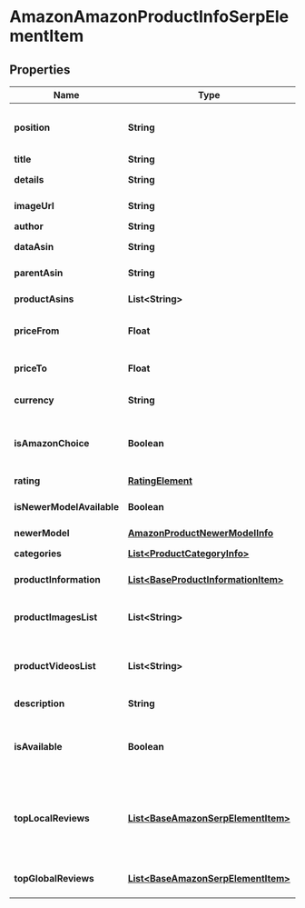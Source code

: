

# AmazonAmazonProductInfoSerpElementItem


## Properties

| Name | Type | Description | Notes |
|------------ | ------------- | ------------- | -------------|
|**position** | **String** | the alignment of the element in Amazon SERP possible values: left, right |  [optional] |
|**title** | **String** | product title |  [optional] |
|**details** | **String** | product specs and other details |  [optional] |
|**imageUrl** | **String** | the URL of the product image |  [optional] |
|**author** | **String** | product brand name |  [optional] |
|**dataAsin** | **String** | ASIN of the product received in a POST array |  [optional] |
|**parentAsin** | **String** | parent ASIN of the product |  [optional] |
|**productAsins** | **List&lt;String&gt;** | ASINs of all found product modifications |  [optional] |
|**priceFrom** | **Float** | the lower limit of the product price range example: 49.98 |  [optional] |
|**priceTo** | **Float** | the upper limit of the product price range example: 384.99 |  [optional] |
|**currency** | **String** | currency in the ISO format example: USD |  [optional] |
|**isAmazonChoice** | **Boolean** | “Amazon’s choice” label if the value is true, the product is marked with the “Amazon’s choice” label |  [optional] |
|**rating** | [**RatingElement**](RatingElement.md) |  |  [optional] |
|**isNewerModelAvailable** | **Boolean** | indicates whether the newer model of the product is available |  [optional] |
|**newerModel** | [**AmazonProductNewerModelInfo**](AmazonProductNewerModelInfo.md) |  |  [optional] |
|**categories** | [**List&lt;ProductCategoryInfo&gt;**](ProductCategoryInfo.md) | contains related product categories |  [optional] |
|**productInformation** | [**List&lt;BaseProductInformationItem&gt;**](BaseProductInformationItem.md) | contains related product information |  [optional] |
|**productImagesList** | **List&lt;String&gt;** | contains URLs for all images of the product displayed on the left side of the main image |  [optional] |
|**productVideosList** | **List&lt;String&gt;** | contains URLs for all videos of the product displayed on the right side of the main video |  [optional] |
|**description** | **String** | contains description of the product |  [optional] |
|**isAvailable** | **Boolean** | indicates whether the product is available for ordering if the value is true, the product can be ordered |  [optional] |
|**topLocalReviews** | [**List&lt;BaseAmazonSerpElementItem&gt;**](BaseAmazonSerpElementItem.md) | array of objects with top reviews from target location to obtain additional local reviews, you can specify the load_more_local_reviews parameter in Task POST |  [optional] |
|**topGlobalReviews** | [**List&lt;BaseAmazonSerpElementItem&gt;**](BaseAmazonSerpElementItem.md) | array of objects with top reviews from around the world |  [optional] |



